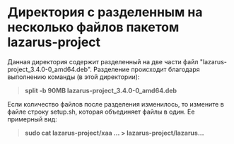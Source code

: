 # Директория с разделенным на несколько файлов пакетом lazarus-project

Данная директория содержит разделенный на две части файл "lazarus-project_3.4.0-0_amd64.deb".
Разделение происходит благодаря выполнению команды (в этой директории):
> **split -b 90MB lazarus-project_3.4.0-0_amd64.deb**

Если количество файлов после разделения изменилось, то измените в файле строку setup.sh, которая объединяет файлы в один. Ее примерный вид:
> **sudo cat lazarus-project/xaa ... > lazarus-project/lazarus...**
